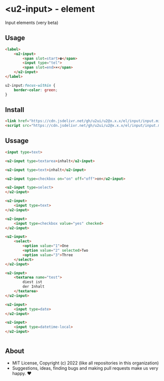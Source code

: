 # &lt;u2-input&gt; - element
Input elements (very beta)

## Usage

```html
<label>
    <u2-input>
        <span slot=start>☎</span>
        <input type="tel">
        <span slot=end>×</span>
    </u2-input>
</label>
```

```css
u2-input:focus-within {
    border-color: green;
}
```

## Install

```html
<link href="https://cdn.jsdelivr.net/gh/u2ui/u2@x.x.x/el/input/input.min.css" rel=stylesheet>
<script src="https://cdn.jsdelivr.net/gh/u2ui/u2@x.x.x/el/input/input.min.js" type=module async></script>
```

## Ussage

```html
<input type=text>

<u2-input type=textarea>inhalt</u2-input>

<u2-input type=text>inhalt</u2-input>

<u2-input type=checkbox on="on" off="off">on</u2-input>

<u2-input type=select>
</u2-input>

<u2-input>
    <input type=text>
</u2-input>

<u2-input>
    <input type=checkbox value="yes" checked>
</u2-input>

<u2-input>
    <select>
        <option value="1">One
        <option value="2" selected>Two
        <option value="3">Three
    </select>
</u2-input>

<u2-input>
    <textarea name="test">
        diest ist
        der Inhalt
    </textarea>
</u2-input>

<u2-input>
    <input type=date>
</u2-input>

<u2-input>
    <input type=datetime-local>
</u2-input>
```

```css

```

## About

- MIT License, Copyright (c) 2022 <u2> (like all repositories in this organization) <br>
- Suggestions, ideas, finding bugs and making pull requests make us very happy. ♥

